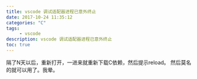 ```yaml
---
title: vscode 调试适配器进程已意外终止
date: 2017-10-24 11:35:12
categories: "C"
tags:
     - vscode
description: vscode 调试适配器进程已意外终止
toc: true
---
```


隔了N天以后，重新打开，一进来就重新下载C依赖，然后提示reload。
然后莫名的就可以用了。我晕。
